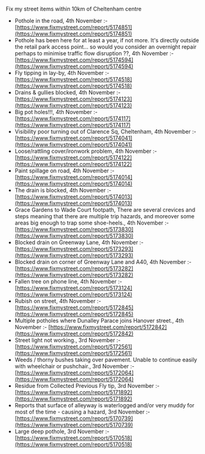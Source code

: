 Fix my street items within 10km of Cheltenham centre

<!-- fix_marker starts -->

- Pothole in the road, 4th November :- [https://www.fixmystreet.com/report/5174851](https://www.fixmystreet.com/report/5174851)
- Pothole has been here for at least a year, if not more. It's directly outside the retail park access point... so would you consider an overnight repair perhaps to minimise traffic flow disruption ??, 4th November :- [https://www.fixmystreet.com/report/5174594](https://www.fixmystreet.com/report/5174594)
- Fly tipping in lay-by, 4th November :- [https://www.fixmystreet.com/report/5174518](https://www.fixmystreet.com/report/5174518)
- Drains & gullies blocked, 4th November :- [https://www.fixmystreet.com/report/5174123](https://www.fixmystreet.com/report/5174123)
- Big pot holes!!!, 4th November :- [https://www.fixmystreet.com/report/5174117](https://www.fixmystreet.com/report/5174117)
- Visibility poor turning out of Clarence Sq, Cheltenham, 4th November :- [https://www.fixmystreet.com/report/5174041](https://www.fixmystreet.com/report/5174041)
- Loose/rattling cover/ironwork problem, 4th November :- [https://www.fixmystreet.com/report/5174122](https://www.fixmystreet.com/report/5174122)
- Paint spillage on road, 4th November :- [https://www.fixmystreet.com/report/5174014](https://www.fixmystreet.com/report/5174014)
- The drain is blocked, 4th November :- [https://www.fixmystreet.com/report/5174013](https://www.fixmystreet.com/report/5174013)
- Grace Gardens to Wade Court footpath, There are several crevices and steps meaning that there are multiple trip hazards, and moreover some areas big enough to trap some shoe-heels., 4th November :- [https://www.fixmystreet.com/report/5173830](https://www.fixmystreet.com/report/5173830)
- Blocked drain on Greenway Lane, 4th November :- [https://www.fixmystreet.com/report/5173293](https://www.fixmystreet.com/report/5173293)
- Blocked drain on corner of Greenway Lane and A40, 4th November :- [https://www.fixmystreet.com/report/5173282](https://www.fixmystreet.com/report/5173282)
- Fallen tree on phone line, 4th November :- [https://www.fixmystreet.com/report/5173124](https://www.fixmystreet.com/report/5173124)
- Rubish on street, 4th November :- [https://www.fixmystreet.com/report/5172845](https://www.fixmystreet.com/report/5172845)
- Multiple potholes where Dunalley Parace joins Hanover street., 4th November :- [https://www.fixmystreet.com/report/5172842](https://www.fixmystreet.com/report/5172842)
- Street light not working., 3rd November :- [https://www.fixmystreet.com/report/5172561](https://www.fixmystreet.com/report/5172561)
- Weeds / thorny bushes taking over pavement. Unable to continue easily with wheelchair or pushchair., 3rd November :- [https://www.fixmystreet.com/report/5172064](https://www.fixmystreet.com/report/5172064)
- Residue from Collected Previous Fly tip, 3rd November :- [https://www.fixmystreet.com/report/5171892](https://www.fixmystreet.com/report/5171892)
- Reports that surface of alleyway is waterlogged and/or very muddy for most of the time - causing a hazard, 3rd November :- [https://www.fixmystreet.com/report/5170739](https://www.fixmystreet.com/report/5170739)
- Large deep pothole, 3rd November :- [https://www.fixmystreet.com/report/5170518](https://www.fixmystreet.com/report/5170518)

<!-- fix_marker ends -->